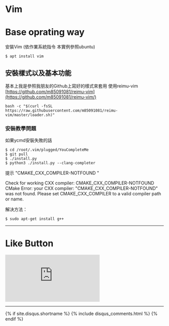 # Vim
# Base oprating way

安裝Vim (依作業系統指令 本實例參照ubuntu)
```
$ apt install vim 
``` 

## 安裝樣式以及基本功能

基本上我是參照我朋友的Github上寫好的樣式來套用
使用reimu-vim 
[https://github.com/m85091081/reimu-vim](https://github.com/m85091081/reimu-vim/)
```
bash -c "$(curl -fsSL https://raw.githubusercontent.com/m85091081/reimu-vim/master/loader.sh)"
```

### 安裝教學問題
如果ycmd安裝失敗的話

```
$ cd /root/.vim/plugged/YouCompleteMe
$ git pull
$ ./install.py
$ python3 ./install.py --clang-completer
```

提示 "CMAKE_CXX_COMPILER-NOTFOUND "

Check for working CXX compiler: CMAKE_CXX_COMPILER-NOTFOUND 
CMake Error: your CXX compiler: "CMAKE_CXX_COMPILER-NOTFOUND" was not found.
Please set CMAKE_CXX_COMPILER to a valid compiler path or name.

解决方法：
```
$ sudo apt-get install g++
```


* * *

# Like Button

<iframe class="lc-margin-top-64 lc-margin-bottom-32 lc-mobile" data-v-b66e9a5a="" frameborder="0" src="https://button.like.co/in/embed/s9443112/button"> </iframe>

* * *

{% if site.disqus.shortname %}
  {% include disqus_comments.html %}
{% endif %}

